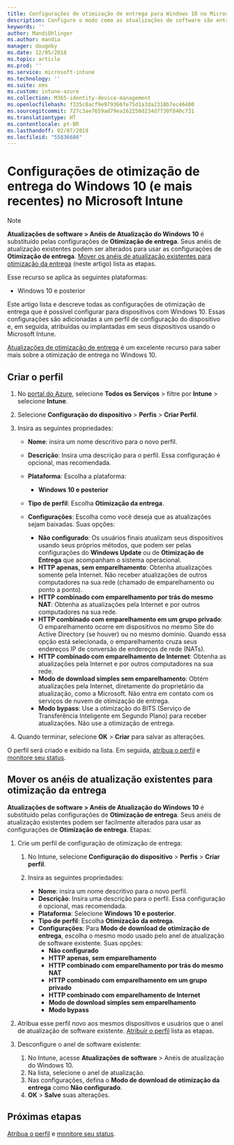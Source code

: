 ```yaml
---
title: Configurações de otimização de entrega para Windows 10 no Microsoft Intune – Azure | Microsoft Docs
description: Configure o modo como as atualizações de software são entregues para seus dispositivos usando os serviços de nuvem de otimização de entrega disponíveis nos dispositivos com Windows 10 e posteriores. No Intune, crie um perfil de configuração de dispositivo para instalar as atualizações da Internet. Veja também como substituir os anéis de atualização existentes com um perfil de otimização de entrega.
keywords: ''
author: MandiOhlinger
ms.author: mandia
manager: dougeby
ms.date: 12/05/2018
ms.topic: article
ms.prod: ''
ms.service: microsoft-intune
ms.technology: ''
ms.suite: ems
ms.custom: intune-azure
ms.collection: M365-identity-device-management
ms.openlocfilehash: f335c8acf9e979366fe75d1a3da2318b7ec46400
ms.sourcegitcommit: 727c3ae7659ad79ea162250d234d7730f840c731
ms.translationtype: HT
ms.contentlocale: pt-BR
ms.lasthandoff: 02/07/2019
ms.locfileid: "55836686"
---
```

# <a name="windows-10-and-newer-delivery-optimization-settings-in-microsoft-intune"></a>Configurações de otimização de entrega do Windows 10 (e mais recentes) no Microsoft Intune

> [!NOTE]
> **Atualizações de software > Anéis de Atualização do Windows 10** é substituído pelas configurações de **Otimização de entrega**. Seus anéis de atualização existentes podem ser alterados para usar as configurações de **Otimização de entrega**. [Mover os anéis de atualização existentes para otimização da entrega](#move-existing-update-rings-to-delivery-optimization) (neste artigo) lista as etapas. 


Esse recurso se aplica às seguintes plataformas:

- Windows 10 e posterior

Este artigo lista e descreve todas as configurações de otimização de entrega que é possível configurar para dispositivos com Windows 10. Essas configurações são adicionadas a um perfil de configuração do dispositivo e, em seguida, atribuídas ou implantadas em seus dispositivos usando o Microsoft Intune.

[Atualizações de otimização de entrega](https://docs.microsoft.com/windows/deployment/update/waas-delivery-optimization) é um excelente recurso para saber mais sobre a otimização de entrega no Windows 10.

## <a name="create-the-profile"></a>Criar o perfil

1. No [portal do Azure](https://portal.azure.com), selecione **Todos os Serviços** > filtre por **Intune** > selecione **Intune**.

2. Selecione **Configuração do dispositivo** > **Perfis** > **Criar Perfil**.

3. Insira as seguintes propriedades:

    - **Nome**: insira um nome descritivo para o novo perfil.
    - **Descrição**: Insira uma descrição para o perfil. Essa configuração é opcional, mas recomendada.
    - **Plataforma**: Escolha a plataforma:  

        - **Windows 10 e posterior**

    - **Tipo de perfil**: Escolha **Otimização da entrega**.
    - **Configurações**: Escolha como você deseja que as atualizações sejam baixadas. Suas opções: 

        - **Não configurado**: Os usuários finais atualizam seus dispositivos usando seus próprios métodos, que podem ser pelas configurações do **Windows Update** ou de **Otimização de Entrega** que acompanham o sistema operacional.
        - **HTTP apenas, sem emparelhamento**: Obtenha atualizações somente pela Internet. Não receber atualizações de outros computadores na sua rede (chamado de emparelhamento ou ponto a ponto).
        - **HTTP combinado com emparelhamento por trás do mesmo NAT**: Obtenha as atualizações pela Internet e por outros computadores na sua rede. 
        - **HTTP combinado com emparelhamento em um grupo privado**: O emparelhamento ocorre em dispositivos no mesmo Site do Active Directory (se houver) ou no mesmo domínio. Quando essa opção está selecionada, o emparelhamento cruza seus endereços IP de conversão de endereços de rede (NATs).
        - **HTTP combinado com emparelhamento de Internet**: Obtenha as atualizações pela Internet e por outros computadores na sua rede.
        - **Modo de download simples sem emparelhamento**: Obtém atualizações pela Internet, diretamente do proprietário da atualização, como a Microsoft. Não entra em contato com os serviços de nuvem de otimização de entrega.
        - **Modo bypass**: Use a otimização do BITS (Serviço de Transferência Inteligente em Segundo Plano) para receber atualizações. Não use a otimização de entrega.

4. Quando terminar, selecione **OK** > **Criar** para salvar as alterações.

O perfil será criado e exibido na lista. Em seguida, [atribua o perfil](device-profile-assign.md) e [monitore seu status](device-profile-monitor.md).

## <a name="move-existing-update-rings-to-delivery-optimization"></a>Mover os anéis de atualização existentes para otimização da entrega

**Atualizações de software > Anéis de Atualização do Windows 10** é substituído pelas configurações de **Otimização de entrega**. Seus anéis de atualização existentes podem ser facilmente alterados para usar as configurações de **Otimização de entrega**. Etapas:

1. Crie um perfil de configuração de otimização de entrega:

    1. No Intune, selecione **Configuração do dispositivo** > **Perfis** > **Criar perfil**.
    2. Insira as seguintes propriedades:

        - **Nome**: insira um nome descritivo para o novo perfil.
        - **Descrição**: Insira uma descrição para o perfil. Essa configuração é opcional, mas recomendada.
        - **Plataforma**: Selecione **Windows 10 e posterior**.
        - **Tipo de perfil**: Escolha **Otimização da entrega**.
        - **Configurações**: Para **Modo de download de otimização de entrega**, escolha o mesmo modo usado pelo anel de atualização de software existente. Suas opções:
            - **Não configurado**
            - **HTTP apenas, sem emparelhamento**
            - **HTTP combinado com emparelhamento por trás do mesmo NAT**
            - **HTTP combinado com emparelhamento em um grupo privado**
            - **HTTP combinado com emparelhamento de Internet**
            - **Modo de download simples sem emparelhamento**
            - **Modo bypass**

2. Atribua esse perfil novo aos mesmos dispositivos e usuários que o anel de atualização de software existente. [Atribuir o perfil](device-profile-assign.md) lista as etapas.

3. Desconfigure o anel de software existente:
    1. No Intune, acesse **Atualizações de software** > Anéis de atualização do Windows 10.
    2. Na lista, selecione o anel de atualização.
    3. Nas configurações, defina o **Modo de download de otimização da entrega** como **Não configurado**.
    4. **OK** > **Salve** suas alterações.

## <a name="next-steps"></a>Próximas etapas

[Atribua o perfil](device-profile-assign.md) e [monitore seu status](device-profile-monitor.md).
